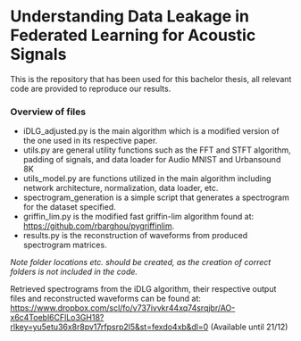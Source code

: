 # Understanding Data Leakage in Federated Learning for Acoustic Signals
This is the repository that has been used for this bachelor thesis, all relevant code are provided to reproduce our results.

### Overview of files
* iDLG_adjusted.py is the main algorithm which is a modified version of the one used in its respective paper.
* utils.py are general utility functions such as the FFT and STFT algorithm, padding of signals, and data loader for Audio MNIST and Urbansound 8K
* utils_model.py are functions utilized in the main algorithm including network architecture, normalization, data loader, etc.
* spectrogram_generation is a simple script that generates a spectrogram for the dataset specified.
* griffin_lim.py is the modified fast griffin-lim algorithm found at: https://github.com/rbarghou/pygriffinlim.
* results.py is the reconstruction of waveforms from produced spectrogram matrices.

*Note folder locations etc. should be created, as the creation of correct folders is not included in the code.* 

Retrieved spectrograms from the iDLG algorithm, their respective output files and reconstructed waveforms can be found at: https://www.dropbox.com/scl/fo/v737ivvkr44xq74srqjbr/AO-x6c4Toebl6CFlLo3GH18?rlkey=yu5etu36x8r8pv17rfpsrp2l5&st=fexdo4xb&dl=0 (Available until 21/12)  
